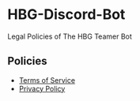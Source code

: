 # HBG-Discord-Bot
Legal Policies of The HBG Teamer Bot

## Policies

- [Terms of Service](./TERMS_OF_SERVICE.md)
- [Privacy Policy](./PRIVACY_POLICY.md)
